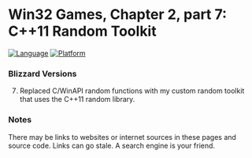 # Win32 Games, Chapter 2, part  7: C++11 Random Toolkit

[![Language](https://img.shields.io/badge/Language%20-C++-blue.svg)](https://github.com/GeorgePimpleton/Win32-games/)
[![Platform](https://img.shields.io/badge/Platform%20-Win32-blue.svg)](https://github.com/GeorgePimpleton/Win32-games/)

### Blizzard Versions
7. Replaced C/WinAPI random functions with my custom random toolkit that uses the C++11 random library.

### Notes
There may be links to websites or internet sources in these pages and source code. Links can go stale. A search engine is your friend.
